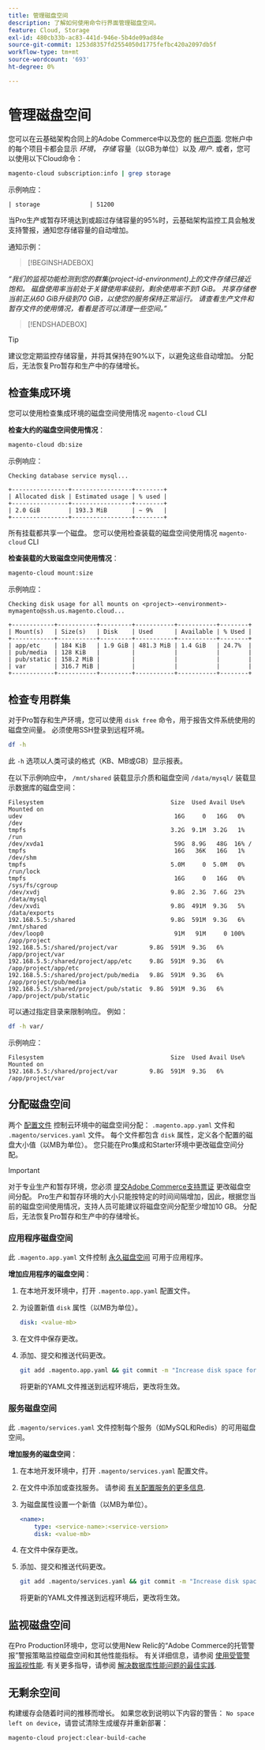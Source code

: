 ```yaml
---
title: 管理磁盘空间
description: 了解如何使用命令行界面管理磁盘空间。
feature: Cloud, Storage
exl-id: 480cb33b-ac83-441d-946e-5b4de09ad84e
source-git-commit: 1253d8357fd2554050d1775fefbc420a2097db5f
workflow-type: tm+mt
source-wordcount: '693'
ht-degree: 0%

---
```


# 管理磁盘空间

您可以在云基础架构合同上的Adobe Commerce中以及您的 [帐户页面](https://accounts.magento.cloud/user). 您帐户中的每个项目卡都会显示 _环境_， _存储_ 容量（以GB为单位）以及 _用户_. 或者，您可以使用以下Cloud命令：

```bash
magento-cloud subscription:info | grep storage
```

示例响应：

```terminal
| storage              | 51200
```

当Pro生产或暂存环境达到或超过存储容量的95%时，云基础架构监控工具会触发支持警报，通知您存储容量的自动增加。

通知示例：

>[!BEGINSHADEBOX]

_“我们的监视功能检测到您的群集(project-id-environment)上的文件存储已接近饱和。 磁盘使用率当前处于关键使用率级别，剩余使用率不到1 GiB。 共享存储卷当前正从60 GiB升级到70 GiB，以使您的服务保持正常运行。 请查看生产文件和暂存文件的使用情况，看看是否可以清理一些空间。”_

>[!ENDSHADEBOX]

>[!TIP]
>
>建议您定期监控存储容量，并将其保持在90%以下，以避免这些自动增加。 分配后，无法恢复Pro暂存和生产中的存储增长。

## 检查集成环境

您可以使用检查集成环境的磁盘空间使用情况 `magento-cloud` CLI

**检查大约的磁盘空间使用情况**：

```bash
magento-cloud db:size
```

示例响应：

```terminal
Checking database service mysql...

+----------------+-----------------+--------+
| Allocated disk | Estimated usage | % used |
+----------------+-----------------+--------+
| 2.0 GiB        | 193.3 MiB       | ~ 9%   |
+----------------+-----------------+--------+
```

所有挂载都共享一个磁盘。 您可以使用检查装载的磁盘空间使用情况 `magento-cloud` CLI

**检查装载的大致磁盘空间使用情况**：

```bash
magento-cloud mount:size
```

示例响应：

```terminal
Checking disk usage for all mounts on <project>-<environment>-mymagento@ssh.us.magento.cloud...

+------------+-----------+---------+-----------+-----------+--------+
| Mount(s)   | Size(s)   | Disk    | Used      | Available | % Used |
+------------+-----------+---------+-----------+-----------+--------+
| app/etc    | 184 KiB   | 1.9 GiB | 481.3 MiB | 1.4 GiB   | 24.7%  |
| pub/media  | 128 KiB   |         |           |           |        |
| pub/static | 158.2 MiB |         |           |           |        |
| var        | 316.7 MiB |         |           |           |        |
+------------+-----------+---------+-----------+-----------+--------+
```

## 检查专用群集

对于Pro暂存和生产环境，您可以使用 `disk free` 命令，用于报告文件系统使用的磁盘空间量。 必须使用SSH登录到远程环境。

```bash
df -h
```

此 `-h` 选项以人类可读的格式（KB、MB或GB）显示报表。

在以下示例响应中， `/mnt/shared` 装载显示介质和磁盘空间 `/data/mysql/` 装载显示数据库的磁盘空间：

```terminal
Filesystem                                    Size  Used Avail Use% Mounted on
udev                                           16G     0   16G   0% /dev
tmpfs                                         3.2G  9.1M  3.2G   1% /run
/dev/xvda1                                     59G  8.9G   48G  16% /
tmpfs                                          16G   36K   16G   1% /dev/shm
tmpfs                                         5.0M     0  5.0M   0% /run/lock
tmpfs                                          16G     0   16G   0% /sys/fs/cgroup
/dev/xvdj                                     9.8G  2.3G  7.6G  23% /data/mysql
/dev/xvdi                                     9.8G  491M  9.3G   5% /data/exports
192.168.5.5:/shared                           9.8G  591M  9.3G   6% /mnt/shared
/dev/loop0                                     91M   91M     0 100% /app/project
192.168.5.5:/shared/project/var         9.8G  591M  9.3G   6% /app/project/var
192.168.5.5:/shared/project/app/etc     9.8G  591M  9.3G   6% /app/project/app/etc
192.168.5.5:/shared/project/pub/media   9.8G  591M  9.3G   6% /app/project/pub/media
192.168.5.5:/shared/project/pub/static  9.8G  591M  9.3G   6% /app/project/pub/static
```

可以通过指定目录来限制响应。 例如：

```bash
df -h var/
```

示例响应：

```terminal
Filesystem                                    Size  Used Avail Use% Mounted on
192.168.5.5:/shared/project/var         9.8G  591M  9.3G   6% /app/project/var
```

## 分配磁盘空间

两个 [配置文件](../environment/overview.md) 控制云环境中的磁盘空间分配： `.magento.app.yaml` 文件和 `.magento/services.yaml` 文件。 每个文件都包含 `disk` 属性，定义各个配置的磁盘大小值（以MB为单位）。 您只能在Pro集成和Starter环境中更改磁盘空间分配。

>[!IMPORTANT]
>
>对于专业生产和暂存环境，您必须 [提交Adobe Commerce支持票证](https://experienceleague.adobe.com/docs/commerce-knowledge-base/kb/help-center-guide/magento-help-center-user-guide.html#submit-ticket) 更改磁盘空间分配。 Pro生产和暂存环境的大小只能按特定的时间间隔增加，因此，根据您当前的磁盘空间使用情况，支持人员可能建议将磁盘空间分配至少增加10 GB。 分配后，无法恢复Pro暂存和生产中的存储增长。

### 应用程序磁盘空间

此 `.magento.app.yaml` 文件控制 [永久磁盘空间](../application/properties.md#disk) 可用于应用程序。

**增加应用程序的磁盘空间**：

1. 在本地开发环境中，打开 `.magento.app.yaml` 配置文件。

1. 为设置新值 `disk` 属性（以MB为单位）。

   ```yaml
   disk: <value-mb>
   ```

1. 在文件中保存更改。

1. 添加、提交和推送代码更改。

   ```bash
   git add .magento.app.yaml && git commit -m "Increase disk space for application" && git push origin <branch-name>
   ```

   将更新的YAML文件推送到远程环境后，更改将生效。

### 服务磁盘空间

此 `.magento/services.yaml` 文件控制每个服务（如MySQL和Redis）的可用磁盘空间。

**增加服务的磁盘空间**：

1. 在本地开发环境中，打开 `.magento/services.yaml` 配置文件。

1. 在文件中添加或查找服务。 请参阅 [有关配置服务的更多信息](../services/services-yaml.md).

1. 为磁盘属性设置一个新值（以MB为单位）。

   ```yaml
   <name>:
       type: <service-name>:<service-version>
       disk: <value-mb>
   ```

1. 在文件中保存更改。

1. 添加、提交和推送代码更改。

   ```bash
   git add .magento/services.yaml && git commit -m "Increase disk space for service" && git push origin <branch-name>
   ```

   将更新的YAML文件推送到远程环境后，更改将生效。

## 监视磁盘空间

在Pro Production环境中，您可以使用New Relic的“Adobe Commerce的托管警报”警报策略监控磁盘空间和其他性能指标。 有关详细信息，请参阅 [使用受管警报监视性能](../monitor/investigate-performance.md#monitor-performance-with-managed-alerts). 有关更多指导，请参阅 [解决数据库性能问题的最佳实践](https://experienceleague.adobe.com/docs/commerce-operations/implementation-playbook/best-practices/maintenance/resolve-database-performance-issues.html).

## 无剩余空间

构建缓存会随着时间的推移而增长。 如果您收到说明以下内容的警告： `No space left on device`，请尝试清除生成缓存并重新部署：

```bash
magento-cloud project:clear-build-cache
```
